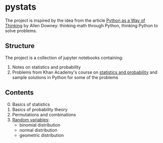 # pystats

The project is inspired by the idea from the article
[Python as a Way of Thinking](http://allendowney.blogspot.com/2017/04/python-as-way-of-thinking.html) by Allen Downey:
thinking math through Python, thinking Python to solve problems.

## Structure

The project is a collection of jupyter notebooks containing:

1. Notes on statistics and probability
2. Problems from Khan Academy's course on [statistics and probability](https://www.khanacademy.org/math/statistics-probability) 
and sample solutions in Python for some of the problems

## Contents

0. Basics of statistics
1. Basics of probability theory
2. Permutations and combinations
3. [Random variables](Probability%20-%20Random%20variables.ipynb):
    - binomial distribution
    - normal distribution
    - geometric distribution
